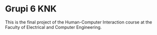 # Grupi 6 KNK

This is the final project of the Human-Computer Interaction course at the Faculty of Electrical and Computer Engineering.
